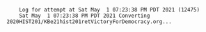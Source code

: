         Log for attempt at Sat May  1 07:23:38 PM PDT 2021 (12475)
        Sat May  1 07:23:38 PM PDT 2021 Converting 2020HIST201/KBe21hist201retVictoryForDemocracy.org...
